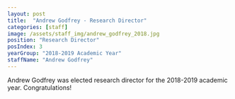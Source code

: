 ```yaml
---
layout: post
title:  "Andrew Godfrey - Research Director"
categories: [staff]
image: /assets/staff_img/andrew_godfrey_2018.jpg
position: "Research Director"
posIndex: 3
yearGroup: "2018-2019 Academic Year"
staffName: "Andrew Godfrey"
---
```


Andrew Godfrey was elected research director for the 2018-2019 academic year. Congratulations!
